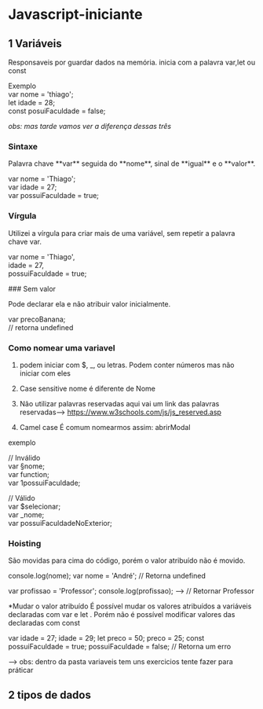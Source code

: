 # Javascript-iniciante
## 1 Variáveis
Responsaveis por guardar dados na memória.
inicia com a palavra var,let ou const

<p>
Exemplo </br>
var nome = 'thiago'; </br>                            
let idade = 28; </br>
const posuiFaculdade = false; </br>
</p>

_obs: mas tarde vamos ver a diferença dessas três_

### Sintaxe

<p>
Palavra chave **var** seguida do **nome**, sinal de **igual** e o **valor**.</br>

var nome = 'Thiago';</br>
var idade = 27;</br>
var possuiFaculdade = true;</br>
</p>

### Vírgula
<p>
Utilizei a vírgula para criar mais de uma variável, sem repetir a
palavra chave var. </br>

var nome = 'Thiago',</br>
idade = 27,</br>
possuiFaculdade = true;
</p>
### Sem valor
<p>
Pode declarar ela e não atribuir valor inicialmente. </br>

var precoBanana;<br>
// retorna undefined
</p>

### Como nomear uma variavel

1. podem iniciar com $, _, ou letras.
Podem conter números mas não iniciar com eles

2. Case sensitive
nome é diferente de Nome

3. Não utilizar palavras reservadas
aqui vai um link das palavras reservadas--> https://www.w3schools.com/js/js_reserved.asp

4. Camel case
É comum nomearmos assim: abrirModal

<p>
exemplo

// Inválido</br>
var §nome;</br>
var function;</br>
var 1possuiFaculdade;</br>

// Válido</br>
var $selecionar;</br>
var _nome;</br>
var possuiFaculdadeNoExterior;
</p>

### Hoisting
São movidas para cima do código, porém o valor atribuído não é
movido.

console.log(nome);
var nome = 'André'; // Retorna undefined

var profissao = 'Professor';
console.log(profissao); --> // Retornar Professor

*Mudar o valor atribuído
É possível mudar os valores atribuídos a variáveis declaradas com
var e let . Porém não é possível modificar valores das declaradas com const

var idade = 27;
idade = 29;
let preco = 50;
preco = 25;
const possuiFaculdade = true;
possuiFaculdade = false;
// Retorna um erro

--> obs: dentro da pasta variaveis tem uns exercicios tente fazer para práticar

## 2 tipos de dados
